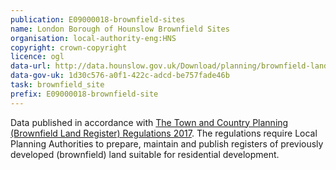```yaml
---
publication: E09000018-brownfield-sites
name: London Borough of Hounslow Brownfield Sites
organisation: local-authority-eng:HNS
copyright: crown-copyright
licence: ogl
data-url: http://data.hounslow.gov.uk/Download/planning/brownfield-land/hounslow-brownfield-land-register-2017-12-31/CSV?version=22/12/2017
data-gov-uk: 1d30c576-a0f1-422c-adcd-be757fade46b
task: brownfield_site
prefix: E09000018-brownfield-site
---
```


Data published in accordance with [The Town and Country Planning (Brownfield Land Register) Regulations 2017](http://www.legislation.gov.uk/uksi/2017/403/contents/made).
The regulations require Local Planning Authorities to prepare, maintain and publish registers of previously developed (brownfield) land suitable for residential development.

